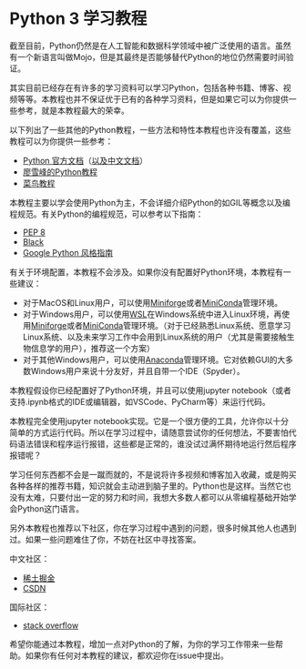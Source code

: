 # Python 3 学习教程

截至目前，Python仍然是在人工智能和数据科学领域中被广泛使用的语言。虽然有一个新语言叫做Mojo，但是其最终是否能够替代Python的地位仍然需要时间验证。

其实目前已经存在有许多的学习资料可以学习Python，包括各种书籍、博客、视频等等。本教程也并不保证优于已有的各种学习资料，但是如果它可以为你提供一些参考，就是本教程最大的荣幸。

以下列出了一些其他的Python教程，一些方法和特性本教程也许没有覆盖，这些教程可以为你提供一些参考：

- [Python 官方文档](https://docs.python.org/3/)（[以及中文文档](https://docs.python.org/zh-cn/3/)）
- [廖雪峰的Python教程](https://liaoxuefeng.com/books/python/introduction/index.html)
- [菜鸟教程](https://www.runoob.com/python/python-tutorial.html)

本教程主要以学会使用Python为主，不会详细介绍Python的如GIL等概念以及编程规范。有关Python的编程规范，可以参考以下指南：

- [PEP 8](https://peps.python.org/pep-0008/)
- [Black](https://black.readthedocs.io/en/stable/the_black_code_style/current_style.html)
- [Google Python 风格指南](https://zh-google-styleguide.readthedocs.io/en/latest/google-python-styleguide/contents.html)

有关于环境配置，本教程不会涉及。如果你没有配置好Python环境，本教程有一些建议：

- 对于MacOS和Linux用户，可以使用[Miniforge](https://github.com/conda-forge/miniforge)或者[MiniConda](https://docs.anaconda.com/miniconda/)管理环境。
- 对于Windows用户，可以使用[WSL](https://learn.microsoft.com/en-us/windows/wsl/setup/environment)在Windows系统中进入Linux环境，再使用[Miniforge](https://github.com/conda-forge/miniforge)或者[MiniConda](https://docs.anaconda.com/miniconda/)管理环境。（对于已经熟悉Linux系统、愿意学习Linux系统、以及未来学习工作中会用到Linux系统的用户（尤其是需要接触生物信息学的用户），推荐这一个方案）
- 对于其他Windows用户，可以使用[Anaconda](https://docs.anaconda.com/anaconda/install/windows/)管理环境。它对依赖GUI的大多数Windows用户来说十分友好，并且自带一个IDE（Spyder）。

本教程假设你已经配置好了Python环境，并且可以使用jupyter notebook（或者支持.ipynb格式的IDE或编辑器，如VSCode、PyCharm等）来运行代码。

本教程完全使用jupyter notebook实现。它是一个很方便的工具，允许你以十分简单的方式运行代码。所以在学习过程中，请随意尝试你的任何想法，不要害怕代码语法错误和程序运行报错，这些都是正常的，谁没试过满怀期待地运行然后程序报错呢？

学习任何东西都不会是一蹴而就的，不是说将许多视频和博客加入收藏，或是购买各种各样的推荐书籍，知识就会主动进到脑子里的。Python也是这样。当然它也没有太难，只要付出一定的努力和时间，我想大多数人都可以从零编程基础开始学会Python这门语言。

另外本教程也推荐以下社区，你在学习过程中遇到的问题，很多时候其他人也遇到过。如果一些问题难住了你，不妨在社区中寻找答案。

中文社区：

- [稀土掘金](https://juejin.cn/)
- [CSDN](https://www.csdn.net/)

国际社区：

- [stack overflow](https://stackoverflow.com/)

希望你能通过本教程，增加一点对Python的了解，为你的学习工作带来一些帮助。如果你有任何对本教程的建议，都欢迎你在issue中提出。
